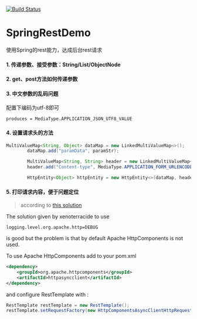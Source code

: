 [![Build Status](https://travis-ci.org/travis-ci/travis-web.svg?branch=master)](https://travis-ci.org/travis-ci/travis-web)
# SpringRestDemo
使用Spring的rest能力，达成后台rest请求

#### 1. 传递参数、接受参数：String/List/ObjectNode

#### 2. get、post方法如何传递参数

#### 3. 中文参数的乱码问题
配置下编码为utf-8即可
```
produces = MediaType.APPLICATION_JSON_UTF8_VALUE
```

#### 4. 设置请求头的方法
```java
MultiValueMap<String, Object> dataMap = new LinkedMultiValueMap<>();
        dataMap.add("paramData", paramStr);

        MultiValueMap<String, String> header = new LinkedMultiValueMap<>();
        header.add("Content-type", MediaType.APPLICATION_FORM_URLENCODED_VALUE + ";charset=utf-8");

        HttpEntity<Object> httpEntity = new HttpEntity<>(dataMap, header);
```

#### 5. 打印请求内容，便于问题定位
> according to [this solution](http://stackoverflow.com/a/41983744/6182927)

The solution given by xenoterracide to use
```properties
logging.level.org.apache.http=DEBUG
```
is good but the problem is that by default Apache HttpComponents is not used.

To use Apache HttpComponents add to your pom.xml
```xml
<dependency>
    <groupId>org.apache.httpcomponents</groupId>
    <artifactId>httpasyncclient</artifactId>
</dependency>
```
and configure RestTemplate with :
```java
RestTemplate restTemplate = new RestTemplate();
restTemplate.setRequestFactory(new HttpComponentsAsyncClientHttpRequestFactory());
```

